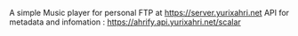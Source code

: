 A simple Music player for personal FTP at https://server.yurixahri.net
API for metadata and infomation : https://ahrify.api.yurixahri.net/scalar
